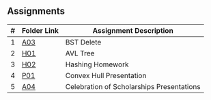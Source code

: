 ## Assignments

|  #  | Folder Link | Assignment Description |
| :-: | ----------- | ---------------------- |
|  1  | [A03](./A03)      | BST Delete     |
|  2  | [H01](./H01)      | AVL Tree     |
|  3  | [H02](./H02)      | Hashing Homework    |
|  4  | [P01](./P01)      | Convex Hull Presentation   |
|  5  | [A04](./A04)      | Celebration of Scholarships Presentations   |


